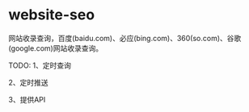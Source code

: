 # website-seo
网站收录查询，百度(baidu.com)、必应(bing.com)、360(so.com)、谷歌(google.com)网站收录查询。

TODO:
  1、定时查询  
  
  2、定时推送  
  
  3、提供API  
  
